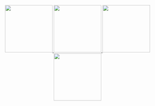 <p align="center">
  
  <a href = 'https://www.youtube.com/'>
  <img width="150" src="http://material-bread.org/logo-shadow.svg">
  
  <a href = 'https://www.youtube.com/'>
  <img width="150" src="http://material-bread.org/logo-shadow.svg">
  
  <a href = 'https://www.youtube.com/'>
  <img width="150" src="http://material-bread.org/logo-shadow.svg">
  
  <a href = 'https://www.youtube.com/'>
  <img width="150" src="http://material-bread.org/logo-shadow.svg">
    
</p>
